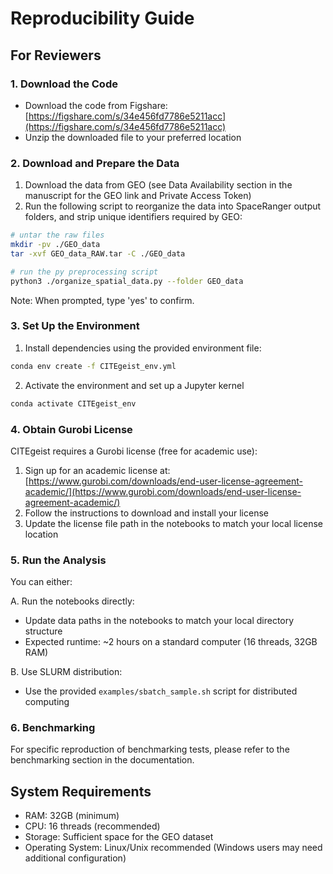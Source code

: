 # Reproducibility Guide

## For Reviewers

### 1. Download the Code

- Download the code from Figshare: [https://figshare.com/s/34e456fd7786e5211acc](https://figshare.com/s/34e456fd7786e5211acc)
- Unzip the downloaded file to your preferred location

### 2. Download and Prepare the Data

1. Download the data from GEO (see Data Availability section in the manuscript for the GEO link and Private Access Token)
2. Run the following script to reorganize the data into SpaceRanger output folders, and strip unique identifiers required by GEO:

```bash
# untar the raw files
mkdir -pv ./GEO_data
tar -xvf GEO_data_RAW.tar -C ./GEO_data

# run the py preprocessing script
python3 ./organize_spatial_data.py --folder GEO_data
```

Note: When prompted, type 'yes' to confirm.

### 3. Set Up the Environment

1. Install dependencies using the provided environment file:
```bash
conda env create -f CITEgeist_env.yml
```

2. Activate the environment and set up a Jupyter kernel
```bash
conda activate CITEgeist_env
```

### 4. Obtain Gurobi License

CITEgeist requires a Gurobi license (free for academic use):

1. Sign up for an academic license at: [https://www.gurobi.com/downloads/end-user-license-agreement-academic/](https://www.gurobi.com/downloads/end-user-license-agreement-academic/)
2. Follow the instructions to download and install your license
3. Update the license file path in the notebooks to match your local license location

### 5. Run the Analysis

You can either:

A. Run the notebooks directly:
- Update data paths in the notebooks to match your local directory structure
- Expected runtime: ~2 hours on a standard computer (16 threads, 32GB RAM)

B. Use SLURM distribution:
- Use the provided `examples/sbatch_sample.sh` script for distributed computing

### 6. Benchmarking

For specific reproduction of benchmarking tests, please refer to the benchmarking section in the documentation.

## System Requirements

- RAM: 32GB (minimum)
- CPU: 16 threads (recommended)
- Storage: Sufficient space for the GEO dataset
- Operating System: Linux/Unix recommended (Windows users may need additional configuration)
